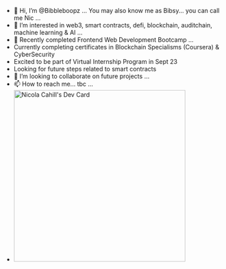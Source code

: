 - 👋 Hi, I’m @Bibbleboopz ... You may also know me as Bibsy... you can call me Nic ...
- 👀 I’m  interested in web3, smart contracts, defi, blockchain, auditchain, machine learning & AI ...
- 🌱 Recently completed Frontend Web Development Bootcamp ...
-    Currently completing certificates in Blockchain Specialisms (Coursera) & CyberSecurity
-    Excited to be part of Virtual Internship Program in Sept 23
-    Looking for future steps related to smart contracts 
- 💞️ I’m looking to collaborate on future projects ...
- 📫 How to reach me... tbc ...
- <a href="https://app.daily.dev/Nixsy"><img src="https://api.daily.dev/devcards/fd47791dba93422784e4aba5a22bd6ec.png?r=1u7" width="400" alt="Nicola Cahill's Dev Card"/></a>

<!---
Bibbleboop/Bibbleboop is a ✨ special ✨ repository because its `README.md` (this file) appears on your GitHub profile.
You can click the Preview link to take a look at your changes.
--->
